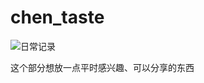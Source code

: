 # chen_taste

![日常记录](https://img.shields.io/badge/%E6%97%A5%E5%B8%B8%E5%BF%83%E5%BE%97-1%C3%97-brightgreen.svg)

这个部分想放一点平时感兴趣、可以分享的东西
